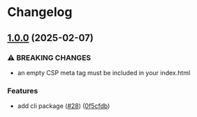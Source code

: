 # Changelog

## [1.0.0](https://github.com/maccuaa/vite-plugin-csp/compare/v0.1.3...v1.0.0) (2025-02-07)


### ⚠ BREAKING CHANGES

* an empty CSP meta tag must be included in your index.html

### Features

* add cli package ([#28](https://github.com/maccuaa/vite-plugin-csp/issues/28)) ([0f5cfdb](https://github.com/maccuaa/vite-plugin-csp/commit/0f5cfdba1845b032ed6cdc6c3ea4cbbb605c93a4))
